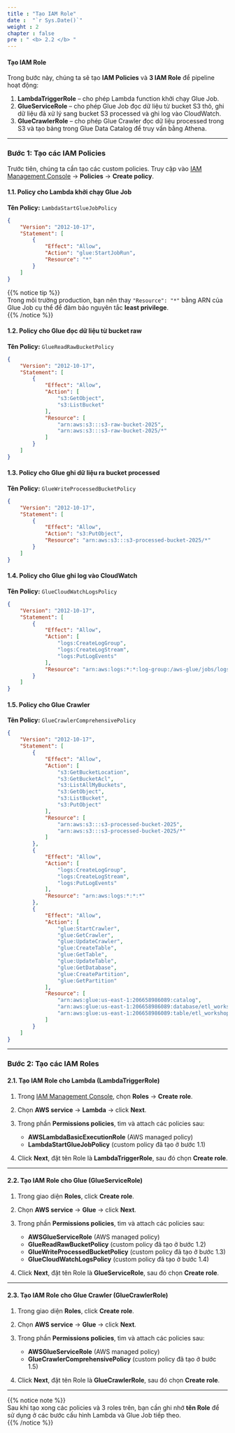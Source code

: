 ```yaml
---
title : "Tạo IAM Role"
date :  "`r Sys.Date()`" 
weight : 2 
chapter : false
pre : " <b> 2.2 </b> "
---
```


#### Tạo IAM Role

Trong bước này, chúng ta sẽ tạo **IAM Policies** và **3 IAM Role** để pipeline hoạt động:

1. **LambdaTriggerRole** – cho phép Lambda function khởi chạy Glue Job.  
2. **GlueServiceRole** – cho phép Glue Job đọc dữ liệu từ bucket S3 thô, ghi dữ liệu đã xử lý sang bucket S3 processed và ghi log vào CloudWatch.  
3. **GlueCrawlerRole** – cho phép Glue Crawler đọc dữ liệu processed trong S3 và tạo bảng trong Glue Data Catalog để truy vấn bằng Athena.

---

### Bước 1: Tạo các IAM Policies

Trước tiên, chúng ta cần tạo các custom policies. Truy cập vào [IAM Management Console](https://console.aws.amazon.com/iamv2/) → **Policies** → **Create policy**.

#### 1.1. Policy cho Lambda khởi chạy Glue Job

**Tên Policy:** `LambdaStartGlueJobPolicy`

```json
{
    "Version": "2012-10-17",
    "Statement": [
        {
            "Effect": "Allow",
            "Action": "glue:StartJobRun",
            "Resource": "*"
        }
    ]
}
```

{{% notice tip %}}  
Trong môi trường production, bạn nên thay `"Resource": "*"` bằng ARN của Glue Job cụ thể để đảm bảo nguyên tắc **least privilege**.  
{{% /notice %}}

#### 1.2. Policy cho Glue đọc dữ liệu từ bucket raw

**Tên Policy:** `GlueReadRawBucketPolicy`

```json
{
    "Version": "2012-10-17",
    "Statement": [
        {
            "Effect": "Allow",
            "Action": [
                "s3:GetObject",
                "s3:ListBucket"
            ],
            "Resource": [
                "arn:aws:s3:::s3-raw-bucket-2025",
                "arn:aws:s3:::s3-raw-bucket-2025/*"
            ]
        }
    ]
}
```

#### 1.3. Policy cho Glue ghi dữ liệu ra bucket processed

**Tên Policy:** `GlueWriteProcessedBucketPolicy`

```json
{
    "Version": "2012-10-17",
    "Statement": [
        {
            "Effect": "Allow",
            "Action": "s3:PutObject",
            "Resource": "arn:aws:s3:::s3-processed-bucket-2025/*"
        }
    ]
}
```

#### 1.4. Policy cho Glue ghi log vào CloudWatch

**Tên Policy:** `GlueCloudWatchLogsPolicy`

```json
{
    "Version": "2012-10-17",
    "Statement": [
        {
            "Effect": "Allow",
            "Action": [
                "logs:CreateLogGroup",
                "logs:CreateLogStream",
                "logs:PutLogEvents"
            ],
            "Resource": "arn:aws:logs:*:*:log-group:/aws-glue/jobs/logs-v2:*"
        }
    ]
}
```

#### 1.5. Policy cho Glue Crawler

**Tên Policy:** `GlueCrawlerComprehensivePolicy`

```json
{
    "Version": "2012-10-17",
    "Statement": [
        {
            "Effect": "Allow",
            "Action": [
                "s3:GetBucketLocation",
                "s3:GetBucketAcl",
                "s3:ListAllMyBuckets",
                "s3:GetObject",
                "s3:ListBucket",
                "s3:PutObject"
            ],
            "Resource": [
                "arn:aws:s3:::s3-processed-bucket-2025",
                "arn:aws:s3:::s3-processed-bucket-2025/*"
            ]
        },
        {
            "Effect": "Allow",
            "Action": [
                "logs:CreateLogGroup",
                "logs:CreateLogStream",
                "logs:PutLogEvents"
            ],
            "Resource": "arn:aws:logs:*:*:*"
        },
        {
            "Effect": "Allow",
            "Action": [
                "glue:StartCrawler",
                "glue:GetCrawler",
                "glue:UpdateCrawler",
                "glue:CreateTable",
                "glue:GetTable",
                "glue:UpdateTable",
                "glue:GetDatabase",
                "glue:CreatePartition",
                "glue:GetPartition"
            ],
            "Resource": [
                "arn:aws:glue:us-east-1:206658986089:catalog",
                "arn:aws:glue:us-east-1:206658986089:database/etl_workshop_db",
                "arn:aws:glue:us-east-1:206658986089:table/etl_workshop_db/*"
            ]
        }
    ]
}
```

---

### Bước 2: Tạo các IAM Roles

#### 2.1. Tạo IAM Role cho Lambda (LambdaTriggerRole)

1. Trong [IAM Management Console](https://console.aws.amazon.com/iamv2/), chọn **Roles** → **Create role**.  
2. Chọn **AWS service** → **Lambda** → click **Next**.  
3. Trong phần **Permissions policies**, tìm và attach các policies sau:
   - **AWSLambdaBasicExecutionRole** (AWS managed policy)
   - **LambdaStartGlueJobPolicy** (custom policy đã tạo ở bước 1.1)

4. Click **Next**, đặt tên Role là **LambdaTriggerRole**, sau đó chọn **Create role**.

---

#### 2.2. Tạo IAM Role cho Glue (GlueServiceRole)

1. Trong giao diện **Roles**, click **Create role**.
2. Chọn **AWS service** → **Glue** → click **Next**.
3. Trong phần **Permissions policies**, tìm và attach các policies sau:
   - **AWSGlueServiceRole** (AWS managed policy)
   - **GlueReadRawBucketPolicy** (custom policy đã tạo ở bước 1.2)
   - **GlueWriteProcessedBucketPolicy** (custom policy đã tạo ở bước 1.3)
   - **GlueCloudWatchLogsPolicy** (custom policy đã tạo ở bước 1.4)

4. Click **Next**, đặt tên Role là **GlueServiceRole**, sau đó chọn **Create role**.

---

#### 2.3. Tạo IAM Role cho Glue Crawler (GlueCrawlerRole)

1. Trong giao diện **Roles**, click **Create role**.
2. Chọn **AWS service** → **Glue** → click **Next**.
3. Trong phần **Permissions policies**, tìm và attach các policies sau:
   - **AWSGlueServiceRole** (AWS managed policy)
   - **GlueCrawlerComprehensivePolicy** (custom policy đã tạo ở bước 1.5)

4. Click **Next**, đặt tên Role là **GlueCrawlerRole**, sau đó chọn **Create role**.
    
---

{{% notice note %}}  
Sau khi tạo xong các policies và 3 roles trên, bạn cần ghi nhớ **tên Role** để sử dụng ở các bước cấu hình Lambda và Glue Job tiếp theo.  
{{% /notice %}}